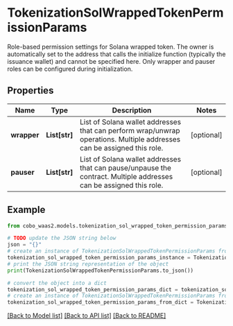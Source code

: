 # TokenizationSolWrappedTokenPermissionParams

Role-based permission settings for Solana wrapped token. The owner is automatically set to the address that calls the initialize function (typically the issuance wallet) and cannot be specified here. Only wrapper and pauser roles can be configured during initialization.

## Properties

Name | Type | Description | Notes
------------ | ------------- | ------------- | -------------
**wrapper** | **List[str]** | List of Solana wallet addresses that can perform wrap/unwrap operations. Multiple addresses can be assigned this role. | [optional] 
**pauser** | **List[str]** | List of Solana wallet addresses that can pause/unpause the contract. Multiple addresses can be assigned this role. | [optional] 

## Example

```python
from cobo_waas2.models.tokenization_sol_wrapped_token_permission_params import TokenizationSolWrappedTokenPermissionParams

# TODO update the JSON string below
json = "{}"
# create an instance of TokenizationSolWrappedTokenPermissionParams from a JSON string
tokenization_sol_wrapped_token_permission_params_instance = TokenizationSolWrappedTokenPermissionParams.from_json(json)
# print the JSON string representation of the object
print(TokenizationSolWrappedTokenPermissionParams.to_json())

# convert the object into a dict
tokenization_sol_wrapped_token_permission_params_dict = tokenization_sol_wrapped_token_permission_params_instance.to_dict()
# create an instance of TokenizationSolWrappedTokenPermissionParams from a dict
tokenization_sol_wrapped_token_permission_params_from_dict = TokenizationSolWrappedTokenPermissionParams.from_dict(tokenization_sol_wrapped_token_permission_params_dict)
```
[[Back to Model list]](../README.md#documentation-for-models) [[Back to API list]](../README.md#documentation-for-api-endpoints) [[Back to README]](../README.md)


